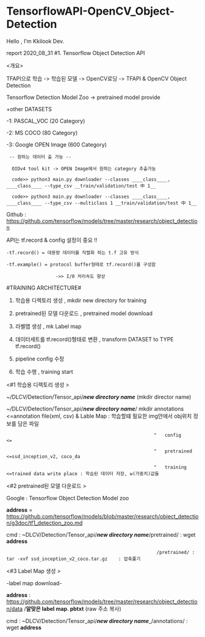 # TensorflowAPI-OpenCV_Object-Detection
Hello , I'm Kkilook Dev.

report 2020_08_31
#1. Tensorflow Object Detection API 

<개요>

TFAPI으로 학습 -> 학습된 모델 -> OpenCV로딩 -> TFAPI & OpenCV Object Detection 

<DATASET>
  
  Tensorflow Detection Model Zoo -> pretrained model provide
  
  +other DATASETS
  
   -1: PASCAL_VOC (20 Category)
   
   -2: MS COCO (80 Category)
   
   -3: Google OPEN Image (600 Category) 
   
     -- 원하는 데이터 출 가능 --
     
      OIDv4 tool kit -> OPEN Image에서 원하는 category 추출가능
      
      code>> python3 main.py downloader --classes ____class____, ____class____ --type_csv __train/validation/test 中 1__
      
      code>> python3 main.py downloader --classes ____class____, ____class____ --type_csv --multiclass 1 __train/validation/test 中 1__




<DOWNLOAD Tensorflow Object Detection API>
  
  Github : https://github.com/tensorflow/models/tree/master/research/object_detection
  
  
  
  
<TRAINING _ CUSTOM DATASET TRAINING PROCESS>
  
  API는 tf.record & config 설정이 중요 !!
  
    -tf.record() = 대용량 데이터를 직렬화 하는 t.f 고유 방식
    
    -tf.example() = protocol buffer형태로 tf.record()를 구성함
    
                      ->> I/0 처리속도 향상
  
  
<TRAINING PIPELINE CONFIG>
  
  #TRAINING ARCHITECTURE#
  
  1. 학습용 디렉토리 생성 , mkdir new directory for training
  
  2. pretrained된 모델 다운로드 , pretrained model download
  
  3. 라벨맵 생성 , mk Label map
  
  4. 데이터세트를 tf.record()형태로 변환 ,  transform DATASET to TYPE tf.record()
  
  5. pipeline config 수정 
  
  6. 학습 수행 , training start
  
  
  
  <#1 학습용 디렉토리 생성 >
  
  ~/DLCV/Detection/Tensor_api/___new directory name___ (mkdir  director name)
  
  ~/DLCV/Detection/Tensor_api/___new directory name___/ mkdir annotations    <=annotation file(xml, csv) & Lable Map : 학습할떄 필요한 img안에서 obj위치 정보를 담은 파일
  
                                                          "   config         <=
                                                          
                                                          "   pretrained     <=ssd_inception_v2, coco_da
                                                          
                                                          "   training       <=trained data write place : 학습된 데이터 저장, w(가중치)값들
                                                          
                                                          
                                                          
  <#2 pretrained된 모델 다운로드 >
  
  Google : Tensorflow Object Detection Model zoo
  
  __address__ = https://github.com/tensorflow/models/blob/master/research/object_detection/g3doc/tf1_detection_zoo.md
  
  cmd : ~DLCV/Detection/Tensor_api/___new directory name___/pretrained/ : wget __address__
  
                                                           /pretrained/ : tar -xvf ssd_inception_v2_coco.tar.gz    : 압축풀기
                                               
                                               
                                                           
  <#3 Label Map 생성 >
  
  -label map download- 
  
  __address__ : https://github.com/tensorflow/models/tree/master/research/object_detection/data /__알맞은 label map. pbtxt__ (raw 주소 복사)
  
 
  cmd : ~DLCV/Detection/Tensor_api/___new directory name____/annotations/ : wget __address__
  
  
  
                                                        
  
  

